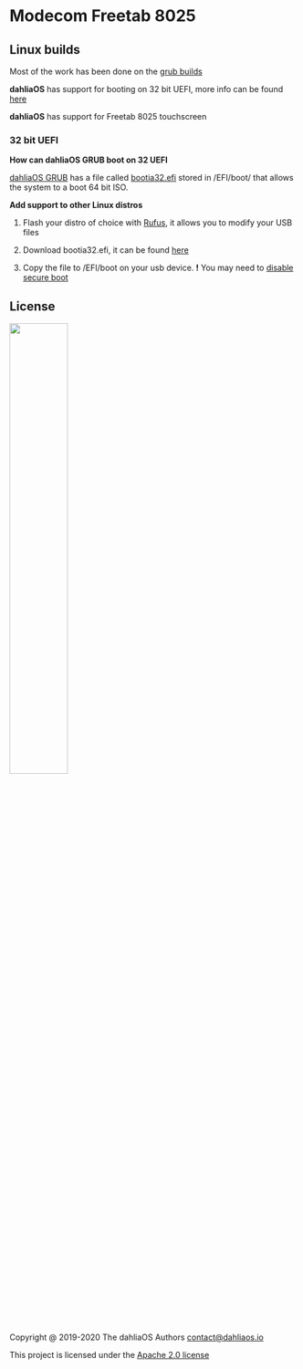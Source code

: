 # Modecom Freetab 8025

## Linux builds

Most of the work has been done on the [grub builds](https://github.com/HexaOneOfficial/dahliaos)

**dahliaOS** has support for booting on 32 bit UEFI, more info can be found [here](https://github.com/HexaOneOfficial/documentation/blob/master/hardware/Modecom/Freetab/8025/32_uefi.md)

**dahliaOS** has support for Freetab 8025 touchscreen

### 32 bit UEFI

**How can dahliaOS GRUB boot on 32 UEFI**

[dahliaOS GRUB](https://github.com/HexaOneOfficial/dahliaos) has a file called [bootia32.efi](https://github.com/HexaOneOfficial/dahliaos/blob/master/BOOT/bootia32.efi) stored in /EFI/boot/ that allows the system to a boot 64 bit ISO.

**Add support to other Linux distros**

1. Flash your distro of choice with [Rufus](https://rufus.ie/), it allows you to modify your USB files

2. Download bootia32.efi, it can be found [here](https://github.com/HexaOneOfficial/dahliaos/blob/master/BOOT/bootia32.efi?raw=true)

3. Copy the file to /EFI/boot on your usb device. **!** You may need to [disable secure boot](https://github.com/HexaOneOfficial/documentation/blob/master/assets/secure-boot/Disable-Secure-Boot.md)

## License

<p align="left">
  <img width="45%" src="https://github.com/dahlia-os/brand/blob/master/Logo%20SVGs/dahliaOS%20logo%20with%20text%20(drop%20shadow).svg"
</p>

Copyright @ 2019-2020 The dahliaOS Authors contact@dahliaos.io

This project is licensed under the [Apache 2.0 license](https://github.com/dahlia-os/documentation/blob/master/LICENSE)
